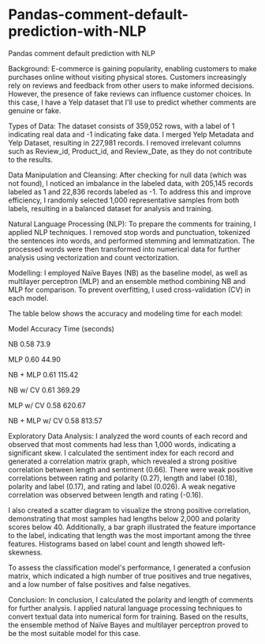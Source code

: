 # Pandas-comment-default-prediction-with-NLP
Pandas comment default prediction with NLP

Background:
E-commerce is gaining popularity, enabling customers to make purchases online without visiting physical stores. Customers increasingly rely on reviews and feedback from other users to make informed decisions. However, the presence of fake reviews can influence customer choices. In this case, I have a Yelp dataset that I'll use to predict whether comments are genuine or fake.

Types of Data:
The dataset consists of 359,052 rows, with a label of 1 indicating real data and -1 indicating fake data. I merged Yelp Metadata and Yelp Dataset, resulting in 227,981 records. I removed irrelevant columns such as Review_id, Product_id, and Review_Date, as they do not contribute to the results.

Data Manipulation and Cleansing:
After checking for null data (which was not found), I noticed an imbalance in the labeled data, with 205,145 records labeled as 1 and 22,836 records labeled as -1. To address this and improve efficiency, I randomly selected 1,000 representative samples from both labels, resulting in a balanced dataset for analysis and training.

Natural Language Processing (NLP):
To prepare the comments for training, I applied NLP techniques. I removed stop words and punctuation, tokenized the sentences into words, and performed stemming and lemmatization. The processed words were then transformed into numerical data for further analysis using vectorization and count vectorization.

Modelling:
I employed Naïve Bayes (NB) as the baseline model, as well as multilayer perceptron (MLP) and an ensemble method combining NB and MLP for comparison. To prevent overfitting, I used cross-validation (CV) in each model.

The table below shows the accuracy and modeling time for each model:

Model	Accuracy	Time (seconds)

NB	0.58	73.9

MLP	0.60	44.90

NB + MLP	0.61	115.42

NB w/ CV	0.61	369.29

MLP w/ CV	0.58	620.67

NB + MLP w/ CV	0.58	813.57

Exploratory Data Analysis:
I analyzed the word counts of each record and observed that most comments had less than 1,000 words, indicating a significant skew. I calculated the sentiment index for each record and generated a correlation matrix graph, which revealed a strong positive correlation between length and sentiment (0.66). There were weak positive correlations between rating and polarity (0.27), length and label (0.18), polarity and label (0.17), and rating and label (0.026). A weak negative correlation was observed between length and rating (-0.16).

I also created a scatter diagram to visualize the strong positive correlation, demonstrating that most samples had lengths below 2,000 and polarity scores below 40. Additionally, a bar graph illustrated the feature importance to the label, indicating that length was the most important among the three features. Histograms based on label count and length showed left-skewness.

To assess the classification model's performance, I generated a confusion matrix, which indicated a high number of true positives and true negatives, and a low number of false positives and false negatives.

Conclusion:
In conclusion, I calculated the polarity and length of comments for further analysis. I applied natural language processing techniques to convert textual data into numerical form for training. Based on the results, the ensemble method of Naïve Bayes and multilayer perceptron proved to be the most suitable model for this case.
